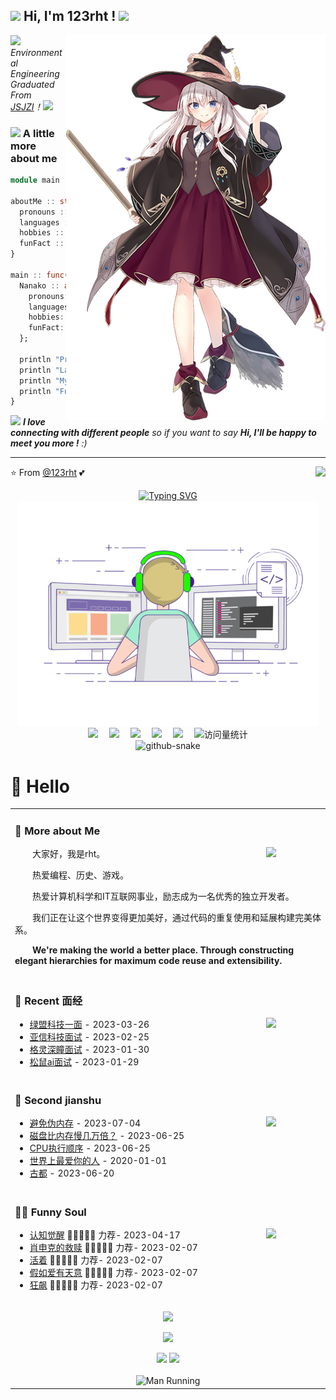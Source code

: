 <h2><img src="https://media.giphy.com/media/mGcNjsfWAjY5AEZNw6/giphy.gif" width="50"> Hi, I'm 123rht ! <img src="https://media.giphy.com/media/mGcNjsfWAjY5AEZNw6/giphy.gif" width="50"></h2>


<img align='right' src="https://raw.githubusercontent.com/ElainaFanBoy/Blog/main/assert/avt.png" width="415">


<p><img src="https://media.giphy.com/media/WUlplcMpOCEmTGBtBW/giphy.gif" width="30"> <em>Environmental Engineering Graduated From <a href="http://www.jsjzi.edu.cn">JSJZI</a>！<img src="https://media.giphy.com/media/fYSnHlufseco8Fh93Z/giphy.gif" width="30"></br>
</em></p>

### <img src="https://media.giphy.com/media/VgCDAzcKvsR6OM0uWg/giphy.gif" width="50"> A little more about me


```Julia
module main

aboutMe :: struct {
  pronouns :: string[];
  languages :: string[];
  hobbies :: string[];
  funFact :: string;
}

main :: func(): void {
  Nanako :: aboutMe = {
    pronouns: ["He", "Him"],
    languages: ["Golang", "Gin", "Gorm", "Python"],
    hobbies: ["Coding", "Gaming", "Talking"],
    funFact: "Equal is Not Always Equal in Javascript!"
  };

  println "Pronouns: ${Nanako.pronouns}";
  println "Languages I Know: ${Nanako.languages}";
  println "My Hobbies: ${Nanako.hobbies}";
  println "Fun Fact: ${Nanako.funFact}";
}
```


<img src="https://media.giphy.com/media/LnQjpWaON8nhr21vNW/giphy.gif" width="60"> <em><b>I love connecting with different people</b> so if you want to say <b>Hi, I'll be happy to meet you more !</b> :)</em>


---


⭐️ From [@123rht](https://github.com/123rht) 💕
<img align='right' src="https://komarev.com/ghpvc/?username=ElainaFanBoy&label=Profile+Views&color=3a8755">
<div align="center">
  
  <!-- dynamic typing effect 动态打字效果 -->
  <div align="center">
    <a href="https://blog.sunguoqi.com/">
      <img src="https://readme-typing-svg.demolab.com?font=Fira+Code&pause=1000&width=435&lines=console.log(%22Hello%2C%20World%22);小任同学祝您今天愉快!&center=true&size=27" alt="Typing SVG" />
    </a>
  </div>

  <!-- knock code pictures 敲代码的图片 -->
  <img alt="GIF" src="https://raw.githubusercontent.com/devSouvik/devSouvik/master/gif3.gif" width="480"/>

  <!-- profile logo 个人资料徽标 -->
  <div align="center">
    <a href="https://blog.csdn.net/m0_56253883"><img src="https://img.shields.io/badge/Website-博客-blue" /></a>&emsp;
    <a href="https://blog.csdn.net/m0_56253883"><img src="https://img.shields.io/badge/WeChat-微信-07c160" /></a>&emsp;
    <a href="https://blog.csdn.net/m0_56253883"><img src="https://img.shields.io/badge/Bilibili-B站-ff69b4" /></a>&emsp;
    <a href="https://blog.csdn.net/m0_56253883"><img src="https://img.shields.io/badge/CSDN-论坛-c32136" /></a>&emsp;
    <a href="https://blog.csdn.net/m0_56253883"><img src="https://img.shields.io/badge/Zhihu-知乎-blue" /></a>&emsp;
    <!-- visitor statistics logo 访客数统计徽标 -->
    <img src="https://komarev.com/ghpvc/?username=sun0225SUN&label=Views&color=0e75b6&style=flat" alt="访问量统计" />
  </div>

  <!-- Snake Code Contribution Map 贪吃蛇代码贡献图 -->
<picture>
  <source media="(prefers-color-scheme: dark)" srcset="https://cdn.jsdelivr.net/gh/sun0225SUN/sun0225SUN/profile-snake-contrib/github-contribution-grid-snake-dark.svg" />
  <source media="(prefers-color-scheme: light)" srcset="https://cdn.jsdelivr.net/gh/sun0225SUN/sun0225SUN/profile-snake-contrib/github-contribution-grid-snake.svg" />
  <img alt="github-snake" src="https://cdn.jsdelivr.net/gh/sun0225SUN/sun0225SUN/profile-snake-contrib/github-contribution-grid-snake-dark.svg" />
</picture>

</div>

#  🙋 Hello

<table>
<tr><td>

<!-- About me 关于我 -->
### 🤺 More about Me

<img align="right" width="88" src="https://cdn.jsdelivr.net/gh/sun0225SUN/sun0225SUN/assets/images/steven.png" />

<p>&emsp;&emsp;大家好，我是rht。</p>
<p>&emsp;&emsp;热爱编程、历史、游戏。</p>
<p>&emsp;&emsp;热爱计算机科学和IT互联网事业，励志成为一名优秀的独立开发者。</p>
<p>&emsp;&emsp;我们正在让这个世界变得更加美好，通过代码的重复使用和延展构建完美体系。</p>
<p><strong>&emsp;&emsp;We're making the world a better place. Through constructing elegant hierarchies for maximum code reuse and extensibility.</strong></p>

</td></tr>

<tr>
<td>
  

<!-- 近期创作 -->
### 📃 Recent 面经
  
<img align="right" width="88" src="https://cdn.jsdelivr.net/gh/sun0225SUN/sun0225SUN/assets/images/astronaut.png" />

<!-- START_SECTION:blog -->
* <a href='https://www.nowcoder.com/discuss/484043304233861120?sourceSSR=users' target='_blank'>绿盟科技一面</a> - 2023-03-26
* <a href='https://www.nowcoder.com/discuss/485913099464208384?sourceSSR=users' target='_blank'>亚信科技面试</a> - 2023-02-25
* <a href='https://www.nowcoder.com/discuss/477763903657725952?sourceSSR=users' target='_blank'>格灵深瞳面试</a> - 2023-01-30
* <a href='https://www.nowcoder.com/discuss/477927412387401728?sourceSSR=users' target='_blank'>松鼠ai面试</a> - 2023-01-29

<!-- END_SECTION:blog -->

</td></tr>

<tr><td>

### 🧠 Second jianshu

<img align="right" width="88" src="https://cdn.jsdelivr.net/gh/sun0225SUN/sun0225SUN/assets/images/technologist.png" />

<!-- START_SECTION:brain -->
* <a href='https://www.jianshu.com/p/0a6a22900de5' target='_blank'>避免伪内存</a> - 2023-07-04
* <a href='https://www.jianshu.com/p/a9025250fb6d' target='_blank'>磁盘比内存慢几万倍？</a> - 2023-06-25
* <a href='https://www.jianshu.com/p/9b51d11b24bc' target='_blank'>CPU执行顺序</a> - 2023-06-25
* <a href='https://www.jianshu.com/p/5b618140fbea' target='_blank'>世界上最爱你的人</a> - 2020-01-01
* <a href='https://www.jianshu.com/p/dd75d04eb243' target='_blank'>古都</a> - 2023-06-20
<!-- END_SECTION:brain -->

</td></tr>

<tr><td>

### 🤾‍♂️ Funny Soul

<img align="right" width="88" src="https://cdn.jsdelivr.net/gh/sun0225SUN/sun0225SUN/assets/images/artist.png" />

<!-- START_SECTION:douban -->
* <a href='https://book.douban.com/subject/35193035/' target='_blank'>认知觉醒</a> 🌟🌟🌟🌟🌟 力荐- 2023-04-17
* <a href='http://movie.douban.com/subject/1292052/' target='_blank'>肖申克的救赎</a> 🌟🌟🌟🌟🌟 力荐- 2023-02-07
* <a href='http://movie.douban.com/subject/1292365/' target='_blank'>活着</a> 🌟🌟🌟🌟🌟 力荐- 2023-02-07
* <a href='https://music.douban.com/subject/26567580/' target='_blank'>假如爱有天意</a> 🌟🌟🌟🌟🌟 力荐- 2023-02-07
* <a href='http://movie.douban.com/subject/35465232/' target='_blank'>狂飙</a> 🌟🌟🌟🌟🌟 力荐- 2023-02-07
<!-- END_SECTION:douban -->

</td></tr>

<tr><td>


<div align="center" >


  
<!-- Quotes 名人名言 -->
<img src="https://quotes-github-readme.vercel.app/api?type=horizontal&theme=dark" /><br>
  
<!-- GitHub 奖杯🏆 -->
<img  src="https://github-profile-trophy.vercel.app/?username=sun0225SUN&theme=gruvbox&row=1&column=7&no-frame=true&no-bg=true" /><br>

<!-- GitHub 数据统计 -->
<img align="" height="137px" src="https://github-readme-stats.vercel.app/api?username=123rht&hide_title=true&hide_border=true&show_icons=true&include_all_commits=true&line_height=21&bg_color=0,EC6C6C,FFD479,FFFC79,73FA79&theme=graywhite&locale=cn" />
<img align="" height="137px" src="https://github-readme-stats.vercel.app/api/top-langs/?username=123rht&hide_title=true&hide_border=true&layout=compact&bg_color=0,73FA79,73FDFF,D783FF&theme=graywhite&locale=cn" /><br><br>



<div align="center">

<!-- run 图片 -->
<img src="https://cdn.jsdelivr.net/gh/sun0225SUN/sun0225SUN/assets/images/man_run.png" alt="Man Running" width="250" height="250" />



